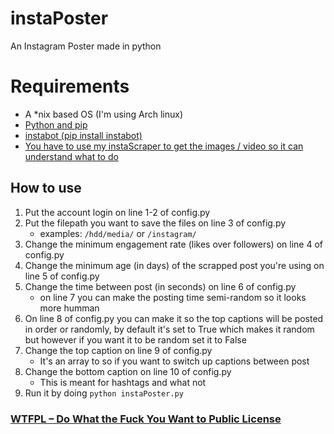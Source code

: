 # instaPoster
An Instagram Poster made in python

# Requirements
* A *nix based OS (I'm using Arch linux)
* [Python and pip](https://www.python.org/downloads/ "Python and pip")
* [instabot (pip install instabot)](https://pypi.org/project/instabot/ "instabot (pip install instabot)")
* [You have to use my instaScraper to get the images / video so it can understand what to do](https://github.com/Z3r0ish/instaScraper "You have to use my instaScraper to get the images / video so it can understand what to do")

## How to use
1. Put the account login on line 1-2 of config.py
2. Put the filepath you want to save the files on line 3 of config.py
    * examples: ``/hdd/media/`` or ``/instagram/``
3. Change the minimum engagement rate (likes over followers) on line 4 of config.py
4. Change the minimum age (in days) of the scrapped post you're using on line 5 of config.py
5. Change the time between post (in seconds) on line 6 of config.py
    * on line 7 you can make the posting time semi-random so it looks more humman
6. On line 8 of config.py you can make it so the top captions will be posted in order or randomly, by default it's set to True which makes it random but however if you want it to be random set it to False
7. Change the top caption on line 9 of config.py
    * It's an array to so if you want to switch up captions between post
8.  Change the bottom caption on line 10 of config.py
    * This is meant for hashtags and what not
9. Run it by doing ``python instaPoster.py``

### [WTFPL – Do What the Fuck You Want to Public License](http://www.wtfpl.net/ " WTFPL – Do What the Fuck You Want to Public License")
